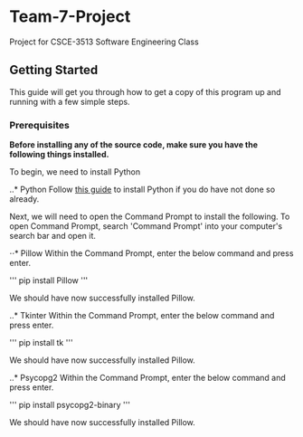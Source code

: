 # Team-7-Project
Project for CSCE-3513 Software Engineering Class

## Getting Started

This guide will get you through how to get a copy of this program up and running with a few simple steps.

### Prerequisites
**Before installing any of the source code, make sure you have the following things installed.**

To begin, we need to install Python

..* Python
Follow [this guide](https://www.python.org/downloads/) to install Python if you do have not done so already. 

Next, we will need to open the Command Prompt to install the following. To open Command Prompt, search 'Command Prompt' into your computer's search bar and open it.

⋅⋅* Pillow
Within the Command Prompt, enter the below command and press enter.

'''
pip install Pillow
'''

We should have now successfully installed Pillow.

..* Tkinter
Within the Command Prompt, enter the below command and press enter.

'''
pip install tk
'''

We should have now successfully installed Pillow.

..* Psycopg2
Within the Command Prompt, enter the below command and press enter.

'''
pip install psycopg2-binary
'''

We should have now successfully installed Pillow.



